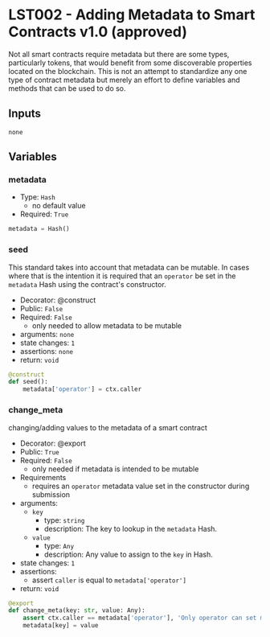 # LST002 - Adding Metadata to Smart Contracts v1.0 (approved)
Not all smart contracts require metadata but there are some types, particularly tokens, that would benefit from some discoverable properties located on the blockchain.
This is not an attempt to standardize any one type of contract metadata but merely an effort to define variables and methods that can be used to do so.

## Inputs
`none`

## Variables

### **metadata**
- Type: `Hash`
    - no default value
- Required: `True`

``` python
metadata = Hash()
```

### **seed**
This standard takes into account that metadata can be mutable. 
In cases where that is the intention it is required that an `operator` be set in the `metadata` Hash using the contract's constructor.

- Decorator: @construct
- Public: `False` 
- Required: `False`
    - only needed to allow metadata to be mutable
- arguments: `none`
- state changes: `1`
- assertions: `none`
- return: `void`

``` python
@construct
def seed():
    metadata['operator'] = ctx.caller
```

### **change_meta**
changing/adding values to the metadata of a smart contract

- Decorator: @export
- Public: `True` 
- Required: `False`
    - only needed if metadata is intended to be mutable
- Requirements
    - requires an `operator` metadata value set in the constructor during submission
- arguments:
    - `key`
        - type: `string`
        - description: The key to lookup in the `metadata` Hash.
    - `value`
        - type: `Any`
        - description: Any value to assign to the `key` in Hash.
- state changes: `1`
- assertions:
    - assert `caller` is equal to `metadata['operator']`
- return: `void`

``` python
@export
def change_meta(key: str, value: Any):
    assert ctx.caller == metadata['operator'], 'Only operator can set metadata!'
    metadata[key] = value
```